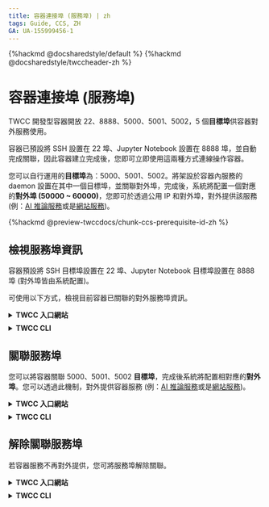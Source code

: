 ```yaml
---
title: 容器連接埠 (服務埠) | zh
tags: Guide, CCS, ZH
GA: UA-155999456-1
---
```


{%hackmd @docsharedstyle/default %}
{%hackmd @docsharedstyle/twccheader-zh %}

# 容器連接埠 (服務埠)

TWCC 開發型容器開放 22、8888、5000、5001、5002，5 個**目標埠**供容器對外服務使用。

容器已預設將 SSH 設置在 22 埠、Jupyter Notebook 設置在 8888 埠，並自動完成關聯，因此容器建立完成後，您即可立即使用這兩種方式連線操作容器。

您可以自行運用的**目標埠**為：5000、5001、5002。將架設於容器內服務的 daemon 設置在其中一個目標埠，並關聯對外埠，完成後，系統將配置一個對應的**對外埠 (50000 ~ 60000)**，您即可於透過公用 IP 和對外埠，對外提供該服務 (例：[AI 推論服務](https://man.twcc.ai/@twccdocs/rkOTAaoa4?type=view)或是[網站服務](https://man.twcc.ai/@twccdocs/howto-ccs-config-service-port-zh))。

{%hackmd @preview-twccdocs/chunk-ccs-prerequisite-id-zh %}


## 檢視服務埠資訊

容器預設將 SSH 目標埠設置在 22 埠、Jupyter Notebook 目標埠設置在 8888 埠 (對外埠皆由系統配置)。

可使用以下方式，檢視目前容器已關聯的對外服務埠資訊。

<!-- 1 start -->

<details class="docspoiler">

<summary><b>TWCC 入口網站</b></summary>

<br>

將頁面下拉至「**網路與連線**」區塊 > 「**連接埠**」，已關聯的服務埠資訊顯示於左下方。

![](https://cos.twcc.ai/SYS-MANUAL/uploads/upload_3db2368926911e1dc903a10389c49811.png)

</details>

<!-- Space -->

<div style="height:8px"></div>

<!-- 2. start -->

<details class="docspoiler">

<summary><b>TWCC CLI</b></summary>

<br>

檢視 ID **`886330`** 容器已關聯的服務埠資訊。

```bash
$ twccli ls ccs -p -s 886330
```

</details>



## 關聯服務埠

您可以將容器關聯 5000、5001、5002 **目標埠**，完成後系統將配置相對應的**對外埠**。您可以透過此機制，對外提供容器服務 (例：[AI 推論服務](https://man.twcc.ai/@twccdocs/rkOTAaoa4?type=view)或是[網站服務](https://man.twcc.ai/@twccdocs/howto-ccs-config-service-port-zh))。

<!-- 1 start -->

<details class="docspoiler">

<summary><b>TWCC 入口網站</b></summary>

<br>

- 點選「**關聯**」服務埠 :arrow_right: 勾選服務 daemon 的所在埠號 `5002` :arrow_right: 點選「**確認**」
        
![](https://i.imgur.com/d6O2sWE.png)
        
- 完成後，系統將分配一個「**對外埠**」(`53055`)，對應至目標埠 (`5002`)
        
![](https://i.imgur.com/a9wXd1e.png)

</details>

<!-- Space -->

<div style="height:8px"></div>

<!-- 2. start -->

<details class="docspoiler">

<summary><b>TWCC CLI</b></summary>

<br>

- 為 ID `886330` 容器，關聯 `5000` 的對外服務埠
```bash
$ twccli net ccs -p 5000 -open -s 886330
```

- 完成後，可使用[檢視](#檢視服務埠資訊)的指令，檢視系統配置的目標埠號。
</details>


## 解除關聯服務埠

若容器服務不再對外提供，您可將服務埠解除關聯。


<!-- 1 start -->

<details class="docspoiler">

<summary><b>TWCC 入口網站</b></summary>

<br>

於容器管理頁面，點選「<b>分離</b>」

![](https://cos.twcc.ai/SYS-MANUAL/uploads/upload_a709233f197d7a361443acbd4d7ea99e.png)

再勾選欲分離的埠號，點選「**確認**」，即可成功分離。

![](https://cos.twcc.ai/SYS-MANUAL/uploads/upload_c8781033f4b4f8b1bb475d388d4a724f.png)

</details>

<!-- Space -->

<div style="height:8px"></div>

<!-- 2. start -->

<details class="docspoiler">

<summary><b>TWCC CLI</b></summary>

<br>

將 ID`886330`的容器，解除 `5000` 對外服務埠關聯
```bash
$ twccli net ccs -p 5000 -close -s 886330
```

</details>
